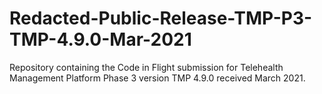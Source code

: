 # Redacted-Public-Release-TMP-P3-TMP-4.9.0-Mar-2021
Repository containing the Code in Flight submission for Telehealth Management Platform Phase 3 version TMP 4.9.0 received March 2021.
